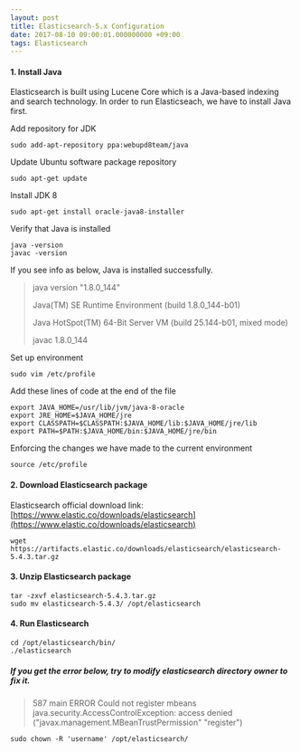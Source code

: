 ```yaml
---
layout: post
title: Elasticsearch-5.x Configuration
date: 2017-08-10 09:00:01.000000000 +09:00
tags: Elasticsearch
---
```


#### 1. Install Java
Elasticsearch is built using Lucene Core which is a Java-based indexing and search technology. In order to run Elasticseach, we have to install Java first.<br>

Add repository for JDK

```
sudo add-apt-repository ppa:webupd8team/java
```
Update Ubuntu software package repository

```
sudo apt-get update
```
Install JDK 8

```
sudo apt-get install oracle-java8-installer
```
Verify that Java is installed

```
java -version
javac -version
```
If you see info as below, Java is installed successfully.
> java version "1.8.0_144"
> 
> Java(TM) SE Runtime Environment (build 1.8.0_144-b01)
> 
> Java HotSpot(TM) 64-Bit Server VM (build 25.144-b01, mixed mode)
> 
> javac 1.8.0_144

Set up environment

```
sudo vim /etc/profile
```
Add these lines of code at the end of the file

```
export JAVA_HOME=/usr/lib/jvm/java-8-oracle
export JRE_HOME=$JAVA_HOME/jre
export CLASSPATH=$CLASSPATH:$JAVA_HOME/lib:$JAVA_HOME/jre/lib
export PATH=$PATH:$JAVA_HOME/bin:$JAVA_HOME/jre/bin
```
Enforcing the changes we have made to the current environment

```
source /etc/profile
```

#### 2. Download Elasticsearch package
Elasticsearch official download link: [https://www.elastic.co/downloads/elasticsearch](https://www.elastic.co/downloads/elasticsearch)

```
wget https://artifacts.elastic.co/downloads/elasticsearch/elasticsearch-5.4.3.tar.gz
```

#### 3. Unzip Elasticsearch package
```
tar -zxvf elasticsearch-5.4.3.tar.gz
sudo mv elasticsearch-5.4.3/ /opt/elasticsearch
```

#### 4. Run Elasticsearch
```
cd /opt/elasticsearch/bin/
./elasticsearch
```
##### If you get the error below, try to modify elasticsearch directory owner to fix it.
> 587 main ERROR Could not register mbeans java.security.AccessControlException: access denied ("javax.management.MBeanTrustPermission" "register")

```
sudo chown -R 'username' /opt/elasticsearch/
```